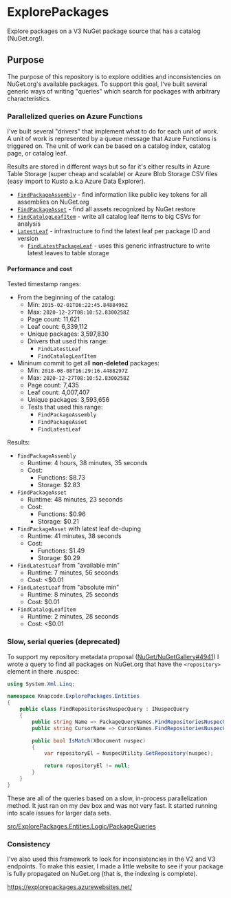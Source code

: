 # ExplorePackages

Explore packages on a V3 NuGet package source that has a catalog (NuGet.org!).

## Purpose

The purpose of this repository is to explore oddities and inconsistencies on NuGet.org's available packages. To support
this goal, I've built several generic ways of writing "queries" which search for packages with arbitrary characteristics.

### Parallelized queries on Azure Functions

I've built several "drivers" that implement what to do for each unit of work. A unit of work is represented by a queue
message that Azure Functions is triggered on. The unit of work can be based on a catalog index, catalog page, or catalog
leaf.

Results are stored in different ways but so far it's either results in Azure Table Storage (super cheap and scalable) or
Azure Blob Storage CSV files (easy import to Kusto a.k.a Azure Data Explorer).

- [`FindPackageAssembly`](src/ExplorePackages.Worker.Logic/CatalogScan/Drivers/FindPackageAssembly/FindPackageAssemblyDriver.cs) - find information like public key tokens for all assemblies on NuGet.org
- [`FindPackageAsset`](src/ExplorePackages.Worker.Logic/CatalogScan/Drivers/FindPackageAsset/FindPackageAssetDriver.cs) - find all assets recognized by NuGet restore
- [`FindCatalogLeafItem`](src/ExplorePackages.Worker.Logic/CatalogScan/Drivers/FindCatalogLeafItem/FindCatalogLeafItemDriver.cs) - write all catalog leaf items to big CSVs for analysis
- [`LatestLeaf`](src/ExplorePackages.Worker.Logic/CatalogScan/LatestLeaf/FindLatestLeafDriver.cs) - infrastructure to find the latest leaf per package ID and version
  - [`FindLatestPackageLeaf`](src/ExplorePackages.Worker.Logic/CatalogScan/Drivers/FindLatestPackageLeaf) - uses this generic infrastructure to write latest leaves to table storage

#### Performance and cost

Tested timestamp ranges:
- From the beginning of the catalog:
  - Min: `2015-02-01T06:22:45.8488496Z`
  - Max: `2020-12-27T08:10:52.8300258Z`
  - Page count: 11,621
  - Leaf count: 6,339,112
  - Unique packages: 3,597,830
  - Drivers that used this range:
    - `FindLatestLeaf`
    - `FindCatalogLeafItem`
- Mininum commit to get all **non-deleted** packages:
  - Min: `2018-08-08T16:29:16.4488297Z`
  - Max: `2020-12-27T08:10:52.8300258Z`
  - Page count: 7,435
  - Leaf count: 4,007,407
  - Unique packages: 3,593,656
  - Tests that used this range:
    - `FindPackageAssembly`
    - `FindPackageAsset`
    - `FindLatestLeaf`

Results:
- `FindPackageAssembly`
   - Runtime: 4 hours, 38 minutes, 35 seconds
   - Cost:
       - Functions: $8.73
       - Storage: $2.83
- `FindPackageAsset`
   - Runtime: 48 minutes, 23 seconds
   - Cost: 
       - Functions: $0.96
       - Storage: $0.21
- `FindPackageAsset` with latest leaf de-duping
   - Runtime: 41 minutes, 38 seconds
   - Cost: 
       - Functions: $1.49
       - Storage: $0.29
- `FindLatestLeaf` from "available min"
   - Runtime: 7 minutes, 56 seconds
   - Cost: <$0.01
- `FindLatestLeaf` from "absolute min"
   - Runtime: 8 minutes, 25 seconds
   - Cost: $0.01
- `FindCatalogLeafItem`
   - Runtime: 2 minutes, 28 seconds
   - Cost: <$0.01

### Slow, serial queries (deprecated)

To support my repository metadata proposal ([NuGet/NuGetGallery#4941](https://github.com/NuGet/NuGetGallery/issues/4941))
I wrote a query to find all packages on NuGet.org that have the `<repository>` element in there .nuspec:

```csharp
using System.Xml.Linq;

namespace Knapcode.ExplorePackages.Entities
{
    public class FindRepositoriesNuspecQuery : INuspecQuery
    {
        public string Name => PackageQueryNames.FindRepositoriesNuspecQuery;
        public string CursorName => CursorNames.FindRepositoriesNuspecQuery;

        public bool IsMatch(XDocument nuspec)
        {
            var repositoryEl = NuspecUtility.GetRepository(nuspec);

            return repositoryEl != null;
        }
    }
}
```

These are all of the queries based on a slow, in-process parallelization method. It just ran on my dev box and was not
very fast. It started running into scale issues for larger data sets.

[src/ExplorePackages.Entities.Logic/PackageQueries](src/ExplorePackages.Entities.Logic/PackageQueries)

### Consistency

I've also used this framework to look for inconsistencies in the V2 and V3 endpoints. To make this easier, I made a
little website to see if your package is fully propagated on NuGet.org (that is, the indexing is complete).

https://explorepackages.azurewebsites.net/

